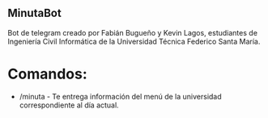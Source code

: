 ## MinutaBot

Bot de telegram creado por Fabián Bugueño y Kevin Lagos, estudiantes de Ingeniería Civil Informática de la Universidad Técnica Federico Santa María.

# Comandos:
* /minuta   -  Te entrega información del menú de la universidad correspondiente al día actual.
